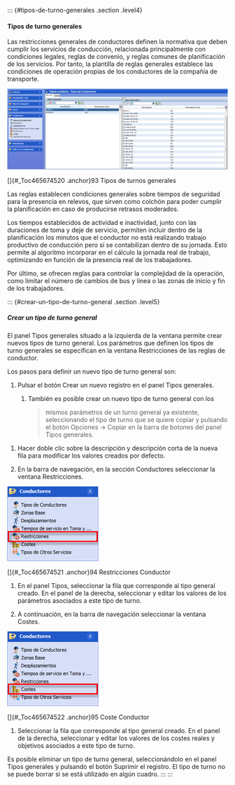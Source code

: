 ::: {#tipos-de-turno-generales .section .level4}
#### Tipos de turno generales

Las restricciones generales de conductores definen la normativa que
deben cumplir los servicios de conducción, relacionada principalmente
con condiciones legales, reglas de convenio, y reglas comunes de
planificación de los servicios. Por tanto, la plantilla de reglas
generales establece las condiciones de operación propias de los
conductores de la compañía de transporte.

![](../media/file127.png)

[]{#_Toc465674520 .anchor}93 Tipos de turnos generales

Las reglas establecen condiciones generales sobre tiempos de seguridad
para la presencia en relevos, que sirven como colchón para poder cumplir
la planificación en caso de producirse retrasos moderados.

Los tiempos establecidos de actividad e inactividad, junto con las
duraciones de toma y deje de servicio, permiten incluir dentro de la
planificación los minutos que el conductor no está realizando trabajo
productivo de conducción pero sí se contabilizan dentro de su jornada.
Esto permite al algoritmo incorporar en el cálculo la jornada real de
trabajo, optimizando en función de la presencia real de los
trabajadores.

Por último, se ofrecen reglas para controlar la complejidad de la
operación, como limitar el número de cambios de bus y línea o las zonas
de inicio y fin de los trabajadores.

::: {#crear-un-tipo-de-turno-general .section .level5}
##### Crear un tipo de turno general

El panel Tipos generales situado a la izquierda de la ventana permite
crear nuevos tipos de turno general. Los parámetros que definen los
tipos de turno generales se especifican en la ventana Restricciones de
las reglas de conductor.

Los pasos para definir un nuevo tipo de turno general son:

1.  Pulsar el botón Crear un nuevo registro en el panel Tipos generales.

    1.  También es posible crear un nuevo tipo de turno general con los
        > mismos parámetros de un turno general ya existente,
        > seleccionando el tipo de turno que se quiere copiar y pulsando
        > el botón Opciones → Copiar en la barra de botones del panel
        > Tipos generales.

<!-- -->

1.  Hacer doble clic sobre la descripción y descripción corta de la
    nueva fila para modificar los valores creados por defecto.

2.  En la barra de navegación, en la sección Conductores seleccionar la
    ventana Restricciones.

![](../media/file128.png)

[]{#_Toc465674521 .anchor}94 Restricciones Conductor

1.  En el panel Tipos, seleccionar la fila que corresponde al tipo
    general creado. En el panel de la derecha, seleccionar y editar los
    valores de los parámetros asociados a este tipo de turno.

2.  A continuación, en la barra de navegación seleccionar la ventana
    Costes.

![](../media/file129.png)

[]{#_Toc465674522 .anchor}95 Coste Conductor

1.  Seleccionar la fila que corresponde al tipo general creado. En el
    panel de la derecha, seleccionar y editar los valores de los costes
    reales y objetivos asociados a este tipo de turno.

Es posible eliminar un tipo de turno general, seleccionándolo en el
panel Tipos generales y pulsando el botón Suprimir el registro. El tipo
de turno no se puede borrar si se está utilizado en algún cuadro.
:::
:::
